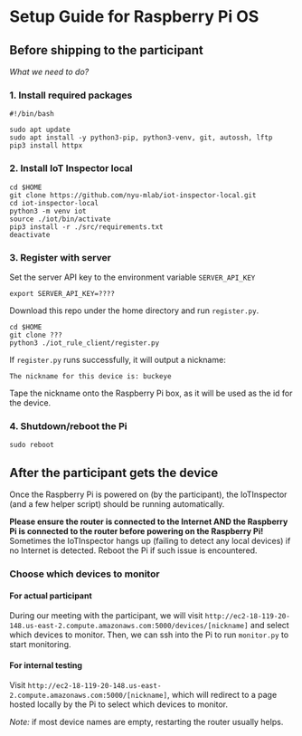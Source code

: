 # Setup Guide for Raspberry Pi OS

## Before shipping to the participant

*What we need to do?*

### 1. Install required packages

```shell
#!/bin/bash

sudo apt update
sudo apt install -y python3-pip, python3-venv, git, autossh, lftp
pip3 install httpx
```

### 2. Install IoT Inspector local
```shell
cd $HOME
git clone https://github.com/nyu-mlab/iot-inspector-local.git
cd iot-inspector-local
python3 -m venv iot
source ./iot/bin/activate
pip3 install -r ./src/requirements.txt
deactivate
```

### 3. Register with server

Set the server API key to the environment variable `SERVER_API_KEY`
```shell
export SERVER_API_KEY=????
```

Download this repo under the home directory and run `register.py`.
```shell
cd $HOME
git clone ???
python3 ./iot_rule_client/register.py
```
If `register.py` runs successfully, it will output a nickname:
```
The nickname for this device is: buckeye
```
Tape the nickname onto the Raspberry Pi box, as it will be used as the id for the device.


### 4. Shutdown/reboot the Pi
```shell
sudo reboot
```



## After the participant gets the device

Once the Raspberry Pi is powered on (by the participant), the IoTInspector (and a few helper script) should be running automatically.

**Please ensure the router is connected to the Internet AND the Raspberry Pi is connected to the router before powering on the Raspberry Pi!**  Sometimes the IoTInspector hangs up (failing to detect any local devices) if no Internet is detected. Reboot the Pi if such issue is encountered.

### Choose which devices to monitor



#### For actual participant

During our meeting with the participant, we will visit `http://ec2-18-119-20-148.us-east-2.compute.amazonaws.com:5000/devices/[nickname]` and select which devices to monitor. Then, we can ssh into the Pi to run `monitor.py` to start monitoring.

#### For internal testing

Visit `http://ec2-18-119-20-148.us-east-2.compute.amazonaws.com:5000/[nickname]`, which will redirect to a page hosted locally by the Pi to select which devices to monitor.

*Note:* if most device names are empty, restarting the router usually helps. 